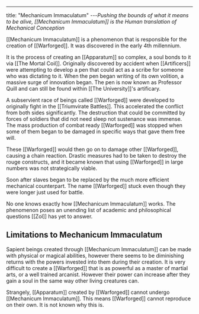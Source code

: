 ---
title: "Mechanicum Immaculatum"
---*Pushing the bounds of what it means to be alive, [[Mechanicum Immaculatum]] is the Human translation of Mechanical Conception*

[[Mechanicum Immaculatum]] is a phenomenon that is responsible for the creation of [[Warforged]]. It was discovered in the early 4th millennium.

It is the process of creating an [[Apparatum]] so complex, a soul bonds to it via [[The Mortal Coil]]. Originally discovered by accident when [[Artificers]] were attempting to develop a pen that could act as a scribe for someone who was dictating to it. When the pen began writing of its own volition, a massive surge of innovation began. The pen is now known as Professor Quill and can still be found within [[The University]]'s artificary.

A subservient race of beings called [[Warforged]] were developed to originally fight in the [[Triumvirate Battles]]. This accelerated the conflict from both sides significantly. The destruction that could be committed by forces of soldiers that did not need sleep not sustenance was immense. The mass production of combat ready [[Warforged]] was stopped when some of them began to be damaged in specific ways that gave them free will.

These [[Warforged]] would then go on to damage other [[Warforged]], causing a chain reaction. Drastic measures had to be taken to destroy the rouge constructs, and it became known that using [[Warforged]] in large numbers was not strategically viable.

Soon after slaves began to be replaced by the much more efficient mechanical counterpart. The name [[Warforged]] stuck even though they were longer just used for battle.

No one knows exactly how [[Mechanicum Immaculatum]] works. The phenomenon poses an unending list of academic and philosophical questions [[Zol]] has yet to answer.

## Limitations to Mechanicum Immaculatum
Sapient beings created through [[Mechanicum Immaculatum]] can be made with physical or magical abilities, however there seems to be diminishing returns with the powers invested into them during their creation. It is very difficult to create a [[Warforged]] that is as powerful as a master of martial arts, or a well trained arcanist. However their power can increase after they gain a soul in the same way other living creatures can.

Strangely, [[Apparatum]] created by [[Warforged]] cannot undergo [[Mechanicum Immaculatum]]. This means [[Warforged]] cannot reproduce on their own. It is not known why this is.